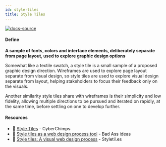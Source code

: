```yaml
---
id: style-tiles
title: Style Tiles
---
```


[![docs-source](https://img.shields.io/badge/SRC-UX%20Companion-blue)](https://play.google.com/store/apps/details?id=com.cyberduck.uxcompanion)

#### Define

**A sample of fonts, colors and interface elements, deliberately separate from page layout, used to explore graphic design options**

Somewhat like a textile swatch, a style tile is a small sample of a proposed graphic design direction. Wireframes are used to explore page layout separate from visual design, so style tiles are used to explore visual design separate from layout, helping stakeholders to focus their feedback only on the visuals.

Another similarity style tiles share with wireframes is their simplicity and low fidelity, allowing multiple directions to be pursued and iterated on rapidly, at the same time, before settling on one to develop further. 

#### Resources

* 📃 [Style Tiles](https://cyberchimps.com/style-tiles/) - CyberChimps
* 📃 [Style tiles as a web design process tool](http://badassideas.com/style-tiles-as-a-web-design-process-tool/) - Bad Ass ideas
* 📃 [Style tiles: A visual web design process](http://styletil.es/) - Styletil.es